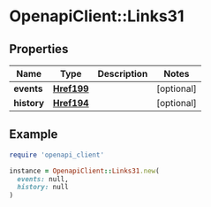 # OpenapiClient::Links31

## Properties

| Name | Type | Description | Notes |
| ---- | ---- | ----------- | ----- |
| **events** | [**Href199**](Href199.md) |  | [optional] |
| **history** | [**Href194**](Href194.md) |  | [optional] |

## Example

```ruby
require 'openapi_client'

instance = OpenapiClient::Links31.new(
  events: null,
  history: null
)
```

